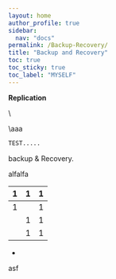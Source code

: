 ```yaml
---
layout: home
author_profile: true
sidebar:
  nav: "docs"
permalink: /Backup-Recovery/
title: "Backup and Recovery"
toc: true
toc_sticky: true
toc_label: "MYSELF"
---
```


**Replication**







\

\aaa

```bash
TEST.....
```

backup & Recovery.

alfalfa













|  1   | 1    | 1    |
| :--: | ---- | ---- |
|  1   |      | 1    |
|      | 1    | 1    |
|      | 1    | 1    |

-   

asf
